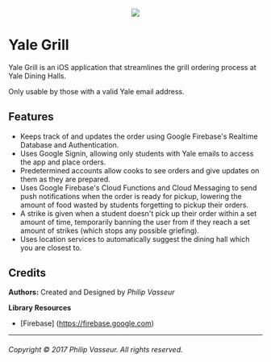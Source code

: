 <h3 align="center">
  <img src="https://user-images.githubusercontent.com/10122678/31050613-65d8e7aa-a61d-11e7-9b5a-c163cf1e2177.png" />
</h3>


# Yale Grill

Yale Grill is an iOS application that streamlines the grill ordering process at Yale Dining Halls.

Only usable by those with a valid Yale email address.

## Features

* Keeps track of and updates the order using Google Firebase's Realtime Database and Authentication.
* Uses Google Signin, allowing only students with Yale emails to access the app and place orders.
* Predetermined accounts allow cooks to see orders and give updates on them as they are prepared.
* Uses Google Firebase's Cloud Functions and Cloud Messaging to send push notifications when the order is ready for pickup, lowering the amount of food wasted by students forgetting to pickup their orders.
* A strike is given when a student doesn't pick up their order within a set amount of time, temporarily banning the user from if they reach a set amount of strikes (which stops any possible griefing).
* Uses location services to automatically suggest the dining hall which you are closest to.


## Credits

**Authors:** Created and Designed by *Philip Vasseur*

**Library Resources**
* [Firebase] (https://firebase.google.com)

---

###### Copyright © 2017 Philip Vasseur. All rights reserved.
